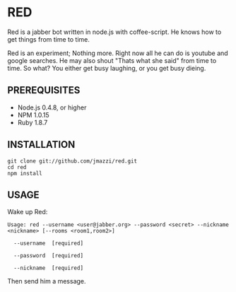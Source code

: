 RED
===
Red is a jabber bot written in node.js with coffee-script. He knows how to
get things from time to time.

Red is an experiment; Nothing more. Right now all he can do is youtube and
google searches. He may also shout "Thats what she said" from time to time.
So what? You either get busy laughing, or you get busy dieing.

PREREQUISITES
-------------

* Node.js 0.4.8, or higher
* NPM 1.0.15
* Ruby 1.8.7

INSTALLATION
------------

    git clone git://github.com/jmazzi/red.git
    cd red
    npm install

USAGE
-----

Wake up Red:

    Usage: red --username <user@jabber.org> --password <secret> --nickname <nickname> [--rooms <room1,room2>]

      --username  [required]

      --password  [required]

      --nickname  [required]

Then send him a message.
